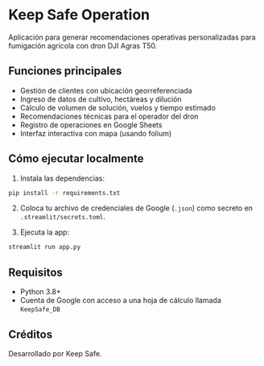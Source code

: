 # Keep Safe Operation

Aplicación para generar recomendaciones operativas personalizadas para fumigación agrícola con dron DJI Agras T50.

## Funciones principales

- Gestión de clientes con ubicación georreferenciada
- Ingreso de datos de cultivo, hectáreas y dilución
- Cálculo de volumen de solución, vuelos y tiempo estimado
- Recomendaciones técnicas para el operador del dron
- Registro de operaciones en Google Sheets
- Interfaz interactiva con mapa (usando folium)

## Cómo ejecutar localmente

1. Instala las dependencias:
```bash
pip install -r requirements.txt
```

2. Coloca tu archivo de credenciales de Google (`.json`) como secreto en `.streamlit/secrets.toml`.

3. Ejecuta la app:
```bash
streamlit run app.py
```

## Requisitos

- Python 3.8+
- Cuenta de Google con acceso a una hoja de cálculo llamada `KeepSafe_DB`

## Créditos

Desarrollado por Keep Safe.
